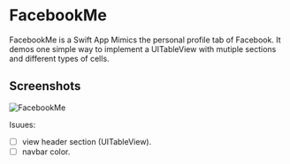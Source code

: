 FacebookMe
==========
FacebookMe is a Swift App Mimics the personal profile tab of Facebook. It demos one simple way to implement a UITableView with mutiple sections and different types of cells.

## Screenshots
![FacebookMe](./FacebookMe.gif)

Isuues:
- [ ] view header section (UITableView).
- [ ] navbar color.
